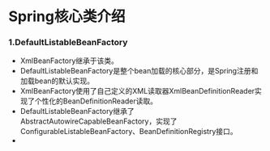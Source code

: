 # Spring核心类介绍

### 1.DefaultListableBeanFactory

- XmlBeanFactory继承于该类。
- DefaultListableBeanFactory是整个bean加载的核心部分，是Spring注册和加载bean的默认实现。
- XmlBeanFactory使用了自己定义的XML读取器XmlBeanDefinitionReader实现了个性化的BeanDefinitionReader读取。
- DefaultListableBeanFactory继承了AbstractAutowireCapableBeanFactory，实现了ConfigurableListableBeanFactory、BeanDefinitionRegistry接口。
- 